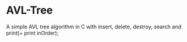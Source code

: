 # AVL-Tree
A simple AVL tree algorithm in C with insert, delete, destroy, search and print(+ print inOrder);
